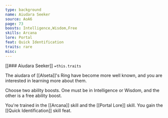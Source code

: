 ```yaml
---
type: background
name: Aiudara Seeker 
source: AoA6
page: 73
boosts: Intelligence,Wisdom,Free
skills: Arcana
lore: Portal
feat: Quick Identification
traits: rare
misc: 
---
```


[[### Aiudara Seeker]]
`=this.traits`


The aiudara of [[Alseta]]'s Ring have become more well known, and you are interested in learning more about them.

Choose two ability boosts. One must be in Intelligence or Wisdom, and the other is a free ability boost.

You're trained in the [[Arcana]] skill and the [[Portal Lore]] skill. You gain the [[Quick Identification]] skill feat.

